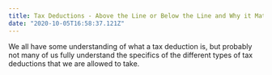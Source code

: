```yaml
---
title: Tax Deductions - Above the Line or Below the Line and Why it Matters
date: "2020-10-05T16:58:37.121Z"
---
```


We all have some understanding of what a tax deduction is, but probably not many of us fully understand the specifics of the different types of tax deductions that we are allowed to take.
